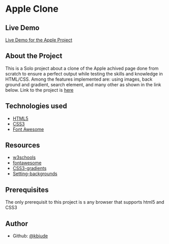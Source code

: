 # Apple Clone

## Live Demo
[Live Demo for the Apple Project](https://kbjude.github.io/apple/)

## About the Project

This is a Solo project about a clone of the Apple achived page done from scratch to ensure a perfect output while testing the skills and knowledge in HTML/CSS. Among the features implemented are: using images, back ground and gradient, search element,  and many other as shown in the link below.
Link to the project is [here](https://kbjude.github.io/apple/)

## Technologies used

- [HTML5](https://www.w3schools.com/html/html5_intro.asp)
- [CSS3](https://www.w3schools.com/css/)
- [Font Awesome](https://fontawesome.com/v4.7.0/icons/)

## Resources

- [w3schools](https://www.w3schools.com/html/html5_intro.asp)
- [fontawesome](https://fontawesome.com/v4.7.0/icons/)
- [CSS3-gradients](https://css-tricks.com/css3-gradients/)
- [Setting-backgrounds](https://learn.shayhowe.com/html-css/setting-backgrounds-and-gradients/)

## Prerequisites
The only prerequisit to this project is s any browser that supports html5 and CSS3

## Author
- Github: [@kbjude](https://github.com/kbjude)
